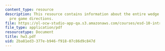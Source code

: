 ```yaml
---
content_type: resource
description: This resource contains information about the entire wedge game and complete
  pre game directions.
file: https://ol-ocw-studio-app-qa.s3.amazonaws.com/courses/esd-10-introduction-to-technology-and-policy-fall-2006/2ba81ed3377eb946f91807c86d9c847d_hw3.pdf
file_type: application/pdf
resourcetype: Document
title: hw3.pdf
uid: 2ba81ed3-377e-b946-f918-07c86d9c847d
---
```

